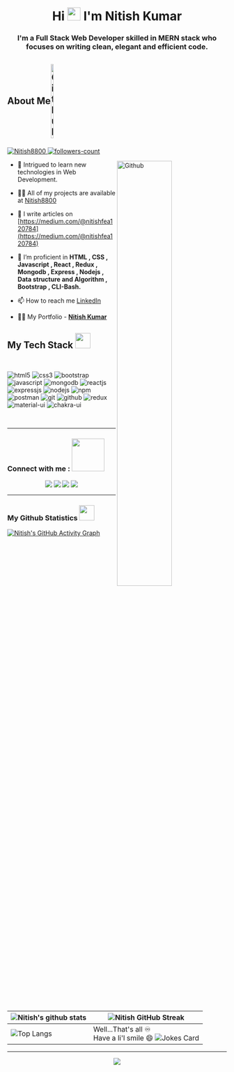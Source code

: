 <!----------------------------------- Heading Section ------------------------------------>

<div align="left">   
  <h1 align="center"> Hi <img src="https://raw.githubusercontent.com/MartinHeinz/MartinHeinz/master/wave.gif" height="30px" width="30px"> I'm Nitish Kumar</h1>  
  
  <!----------------------------------- About Section ------------------------------------>
  
  <h3 align="center">I'm a Full Stack Web Developer skilled in MERN stack who focuses on writing clean, elegant and efficient code.</h3>
  
## <p style="display:flex; align-items: center"> About Me <img width="11%" align="center" alt="Github" src="https://camo.githubusercontent.com/5b64c27d7cd257cd01bf334c70fcc71d8c3e40298aa86c902c17a1c124651354/68747470733a2f2f616368696e7479612d706f7274666f6c696f2e76657263656c2e6170702f706c616e652e676966" />
</p> 
  
  <!----------------------------------- Profile View Section ------------------------------------>   

  
  <p align="left">
    <a href="https://github.com/Nitish8800">
        <img src="https://komarev.com/ghpvc/?username=Nitish8800&label=Profile%20views&color=0e75b6&style=flat" alt="Nitish8800" />
    </a>
    <a href="https://github.com/Nitish8800?tab=followers">
        <img src="https://img.shields.io/github/followers/Nitish8800?label=Followers&style=social" alt="followers-count">
    </a>
</p>
 
  
</div>

<img width="50%" align="right" alt="Github" src="https://media0.giphy.com/media/KDDpcKigbfFpnejZs6/giphy.gif?cid=ecf05e47oy6f4zjs8g1qoiystc56cu7r9tb8a1fe76e05oty&rid=giphy.gif" />

- 🔭 Intrigued to learn new technologies in Web Development.

- 👨‍💻 All of my projects are available at [Nitish8800](https://github.com/Nitish8800?tab=repositories)

- 📝 I write articles on [https://medium.com/@nitishfea120784](https://medium.com/@nitishfea120784)

- 🌱 I’m proficient in **HTML , CSS , Javascript , React , Redux , Mongodb , Express , Nodejs , Data structure and Algorithm , Bootstrap , CLI-Bash.**

- 📫 How to reach me [LinkedIn](https://www.linkedin.com/in/nitish-kumar-50a564205/)

- 👨‍💻 My Portfolio - **[Nitish Kumar](https://portfolio-nitish8800.vercel.app/)**



<h2 align="left" border="0">My Tech Stack <img src="https://camo.githubusercontent.com/beb64ff21c883e318e4f5db5231c2ba4175705bea1c9249e82a41ab375db4f75/68747470733a2f2f6d65646961322e67697068792e636f6d2f6d656469612f51737347456d706b79454f684243623765312f67697068792e6769663f6369643d656366303565343761306e336769316266716e74716d6f62386739616964316f796a327772336473336d67373030626c267269643d67697068792e676966" width="35"/></h2>
<br>

<p>
    <img src="https://img.shields.io/badge/HTML5-E34F26?style=for-the-badge&logo=html5&logoColor=white" alt="html5" />
    <img src="https://img.shields.io/badge/CSS3-1572B6?style=for-the-badge&logo=css3&logoColor=white" alt="css3" />
    <img src="https://img.shields.io/badge/Bootstrap-563D7C?style=for-the-badge&logo=bootstrap&logoColor=white" alt="bootstrap" />
    <img src="https://img.shields.io/badge/JavaScript-323330?style=for-the-badge&logo=javascript&logoColor=F7DF1E" alt="javascript" />
    <img src="https://img.shields.io/badge/MongoDB-4EA94B?style=for-the-badge&logo=mongodb&logoColor=white" alt="mongodb" />
    <img src="https://img.shields.io/badge/React-20232A?style=for-the-badge&logo=react&logoColor=61DAFB" alt="reactjs" />
    <img src="https://img.shields.io/badge/Express.js-000000?style=for-the-badge&logo=express&logoColor=white" alt="expressjs" />
      <img src="https://img.shields.io/badge/Node.js-339933?style=for-the-badge&logo=nodedotjs&logoColor=white" alt="nodejs" />
    <img src="https://img.shields.io/badge/npm-CB3837?style=for-the-badge&logo=npm&logoColor=white" alt="npm" />
    <img src="https://img.shields.io/badge/Postman-FF6C37?style=for-the-badge&logo=Postman&logoColor=white" alt="postman" />
    <img src="https://img.shields.io/badge/Git-f44d27?style=for-the-badge&logo=git&logoColor=white" alt="git" />
    <img src="https://img.shields.io/badge/GitHub-100000?style=for-the-badge&logo=github&logoColor=white" alt="github" />
    <img src="https://img.shields.io/badge/Redux-593D88?style=for-the-badge&logo=redux&logoColor=white" alt="redux" />
    <img src="https://img.shields.io/badge/Material%20UI-007FFF?style=for-the-badge&logo=mui&logoColor=white" alt="material-ui" />
    <img src="https://img.shields.io/badge/Chakra%20UI-3bc7bd?style=for-the-badge&logo=chakraui&logoColor=white" alt="chakra-ui" />
</p>
<br> 
        
<hr>
<h3>Connect with me :  <img src="https://raw.githubusercontent.com/ShahriarShafin/ShahriarShafin/main/Assets/handshake.gif" width="75" /></h3>
<p align="center">
  <a href="https://www.linkedin.com/in/nitish-kumar-50a564205/"><img src="https://img.shields.io/badge/LinkedIn-0077B5?style=for-the-badge&logo=linkedin&logoColor=white"></a>
  <a href="https://twitter.com/Nitishk60487582"><img src="https://img.shields.io/badge/twitter-1c9ceb?style=for-the-badge&logo=twitter&logoColor=white"></a>
  <a href="https://www.instagram.com/_niku_7827/"><img src="https://img.shields.io/badge/instagram-d11b59?style=for-the-badge&logo=instagram&logoColor=white"></a>
    <a href="https://portfolio-nitish8800.vercel.app/"><img src="https://img.shields.io/badge/portfolio-00000?style=for-the-badge&logo=portfolio&logoColor=black"></a>

  
</p>
<hr />
<h3>  My Github Statistics <img src="https://camo.githubusercontent.com/f11b92476ee793cfe97f20e0564ab552bd9bd670179d7b6772c59bb4d3218ca6/68747470733a2f2f692e70696e696d672e636f6d2f6f726967696e616c732f36352f63342f66342f36356334663435323537316265313236316539633632336637646134383861632e676966" width="35"/></h3>

[![Nitish's GitHub Activity Graph](https://activity-graph.herokuapp.com/graph?username=Nitish8800&theme=react-dark&bg_color=000&hide_border=true)](https://git.io/praveenscience)


| ![Nitish's github stats](https://github-readme-stats.vercel.app/api?username=Nitish8800&show_icons=true&theme=tokyonight) | ![Nitish GitHub Streak](https://github-readme-streak-stats.herokuapp.com/?user=Nitish8800&theme=tokyonight) |
| --- | --- |
| ![Top Langs](https://github-readme-stats.vercel.app/api/top-langs/?username=Nitish8800&theme=tokyonight) | Well...That's all ♾️ <br> Have a li'l smile 😄 ![Jokes Card](https://readme-jokes.vercel.app/api?theme=tokyonight)|





<hr />


<p align="center">
  <img  src="https://raw.githubusercontent.com/Trilokia/Trilokia/379277808c61ef204768a61bbc5d25bc7798ccf1/bottom_header.svg">
  </p>



